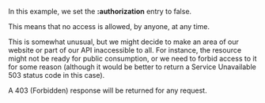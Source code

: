 In this example, we set the __:authorization__ entry to false.

<handler/>

This means that no access is allowed, by anyone, at any time.

<request/>

This is somewhat unusual, but we might decide to make an area of our
website or part of our API inaccessible to all. For instance, the
resource might not be ready for public consumption, or we need to forbid
access to it for some reason (although it would be
better to return a Service Unavailable 503 status code in this case).

A 403 (Forbidden) response will be returned for any request.

<response/>
